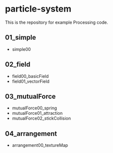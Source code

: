 # particle-system
This is the repository for example Processing code.

## 01_simple
- simple00

## 02_field
- field00_basicField
- field01_vectorField

## 03_mutualForce
- mutualForce00_spring
- mutualForce01_attraction
- mutualForce02_stickCollision

## 04_arrangement
- arrangement00_textureMap
